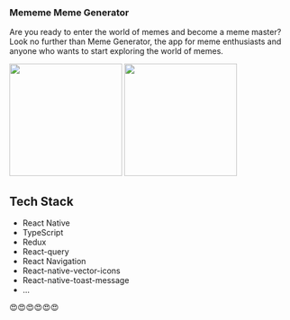 ### Mememe Meme Generator

Are you ready to enter the world of memes and become a meme master? Look no further than Meme Generator, the app for meme enthusiasts and anyone who wants to start exploring the world of memes.

<img src="https://i.imgur.com/wskmQdU.png" width="200" /> <img src="https://i.imgur.com/k8Tbxcf.png" width="200" />

## Tech Stack

- React Native
- TypeScript
- Redux
- React-query
- React Navigation
- React-native-vector-icons
- React-native-toast-message
- ...


😍😍😍😍😍😍
